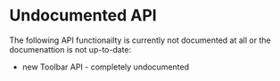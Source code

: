# Undocumented API
The following API functionailty is currently not documented at all or the documenattion is not up-to-date: 

* new Toolbar API - completely undocumented

